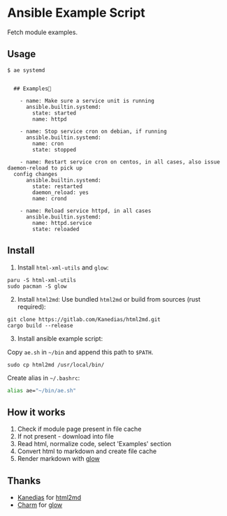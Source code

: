 # Ansible Example Script

Fetch module examples.

## Usage

```shell
$ ae systemd


  ## Examples

    - name: Make sure a service unit is running
      ansible.builtin.systemd:
        state: started
        name: httpd

    - name: Stop service cron on debian, if running
      ansible.builtin.systemd:
        name: cron
        state: stopped

    - name: Restart service cron on centos, in all cases, also issue daemon-reload to pick up
  config changes
      ansible.builtin.systemd:
        state: restarted
        daemon_reload: yes
        name: crond

    - name: Reload service httpd, in all cases
      ansible.builtin.systemd:
        name: httpd.service
        state: reloaded
```

## Install

1. Install `html-xml-utils` and `glow`:

  ```shell
  paru -S html-xml-utils
  sudo pacman -S glow
  ```

2. Install `html2md`:
  Use bundled `html2md` or build from sources (rust required):

  ```
  git clone https://gitlab.com/Kanedias/html2md.git
  cargo build --release
  ```

3. Install ansible example script:

  Copy `ae.sh` in `~/bin` and append this path to `$PATH`.

  ```shell
  sudo cp html2md /usr/local/bin/
  ```

  Create alias in `~/.bashrc`:

  ```bash
  alias ae="~/bin/ae.sh"
  ```

## How it works

1. Check if module page present in file cache
2. If not present - download into file
3. Read html, normalize code, select 'Examples' section
4. Convert html to markdown and create file cache
5. Render markdown with [glow](https://github.com/charmbracelet/glow)

## Thanks

- [Kanedias](https://gitlab.com/Kanedias) for [html2md](https://gitlab.com/Kanedias/html2md)
- [Charm](https://github.com/charmbracelet) for [glow](https://github.com/charmbracelet/glow)

